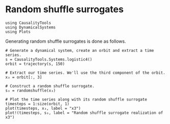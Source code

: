 # Random shuffle surrogates

```@setup s
using CausalityTools
using DynamicalSystems
using Plots
```

Generating random shuffle surrogates is done as follows.

```@example s
# Generate a dynamical system, create an orbit and extract a time series.
s = CausalityTools.Systems.logistic4()
orbit = trajectory(s, 150)

# Extract our time series. We'll use the third component of the orbit.
x₃ = orbit[:, 3]

# Construct a random shuffle surrogate.
s₃ = randomshuffle(x₃)

# Plot the time series along with its random shuffle surrogate
timesteps = 1:size(orbit, 1)
plot(timesteps, x₃, label = "x3")
plot!(timesteps, s₃, label = "Random shuffle surrogate realization of x3")
```
